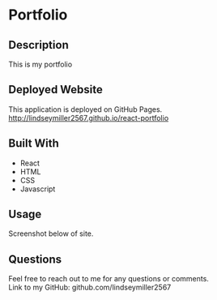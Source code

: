 # Portfolio

## Description
This is my portfolio

## Deployed Website
This application is deployed on GitHub Pages. <br />
http://lindseymiller2567.github.io/react-portfolio

## Built With
* React
* HTML
* CSS
* Javascript

## Usage
Screenshot below of site. 

## Questions
Feel free to reach out to me for any questions or comments. <br/>
Link to my GitHub: github.com/lindseymiller2567